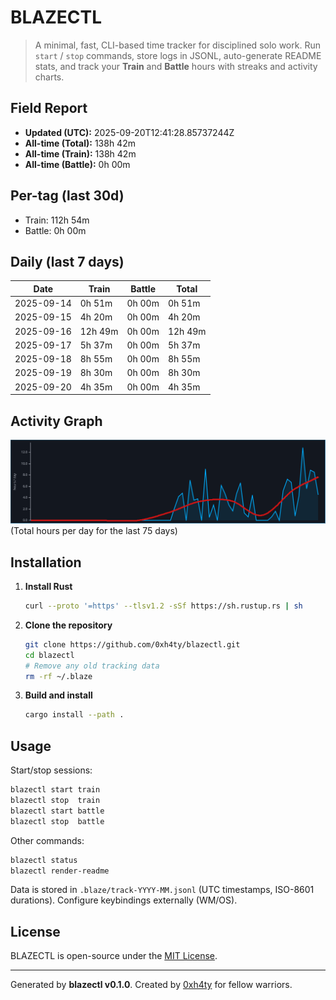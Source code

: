 # BLAZECTL

> A minimal, fast, CLI-based time tracker for disciplined solo work.
    Run `start` / `stop` commands, store logs in JSONL, auto-generate README stats,
    and track your **Train** and **Battle** hours with streaks and activity charts.

## Field Report

- **Updated (UTC):** 2025-09-20T12:41:28.85737244Z
- **All-time (Total):** 138h 42m
- **All-time (Train):** 138h 42m
- **All-time (Battle):** 0h 00m

## Per-tag (last 30d)
- Train: 112h 54m
- Battle: 0h 00m

## Daily (last 7 days)
| Date       | Train | Battle | Total |
|------------|-------|--------|-------|
| 2025-09-14 | 0h 51m | 0h 00m | 0h 51m |
| 2025-09-15 | 4h 20m | 0h 00m | 4h 20m |
| 2025-09-16 | 12h 49m | 0h 00m | 12h 49m |
| 2025-09-17 | 5h 37m | 0h 00m | 5h 37m |
| 2025-09-18 | 8h 55m | 0h 00m | 8h 55m |
| 2025-09-19 | 8h 30m | 0h 00m | 8h 30m |
| 2025-09-20 | 4h 35m | 0h 00m | 4h 35m |

## Activity Graph
![Activity Graph](assets/activity.svg)
(Total hours per day for the last 75 days)

## Installation
1. **Install Rust**
   ```bash
   curl --proto '=https' --tlsv1.2 -sSf https://sh.rustup.rs | sh
   ```
2. **Clone the repository**
   ```bash
   git clone https://github.com/0xh4ty/blazectl.git
   cd blazectl
   # Remove any old tracking data
   rm -rf ~/.blaze
   ```
3. **Build and install**
   ```bash
   cargo install --path .
   ```

## Usage
Start/stop sessions:
```bash
blazectl start train
blazectl stop  train
blazectl start battle
blazectl stop  battle
```
Other commands:
```bash
blazectl status
blazectl render-readme
```
Data is stored in `.blaze/track-YYYY-MM.jsonl` (UTC timestamps, ISO-8601 durations).
Configure keybindings externally (WM/OS).

## License
BLAZECTL is open-source under the [MIT License](LICENSE).

---

Generated by **blazectl v0.1.0**.
Created by [0xh4ty](https://github.com/0xh4ty) for fellow warriors.
